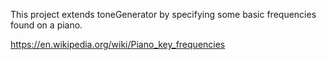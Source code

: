 This project extends toneGenerator by specifying some basic frequencies found on a piano.

https://en.wikipedia.org/wiki/Piano_key_frequencies
